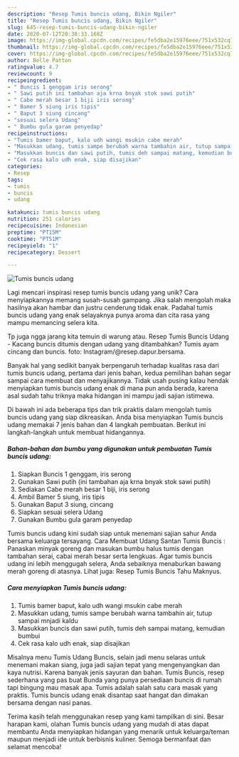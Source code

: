 ```yaml
---
description: "Resep Tumis buncis udang, Bikin Ngiler"
title: "Resep Tumis buncis udang, Bikin Ngiler"
slug: 645-resep-tumis-buncis-udang-bikin-ngiler
date: 2020-07-12T20:38:33.168Z
image: https://img-global.cpcdn.com/recipes/fe5dba2e15976eee/751x532cq70/tumis-buncis-udang-foto-resep-utama.jpg
thumbnail: https://img-global.cpcdn.com/recipes/fe5dba2e15976eee/751x532cq70/tumis-buncis-udang-foto-resep-utama.jpg
cover: https://img-global.cpcdn.com/recipes/fe5dba2e15976eee/751x532cq70/tumis-buncis-udang-foto-resep-utama.jpg
author: Belle Patton
ratingvalue: 4.7
reviewcount: 9
recipeingredient:
- " Buncis 1 genggam iris serong"
- " Sawi putih ini tambahan aja krna bnyak stok sawi putih"
- " Cabe merah besar 1 biji iris serong"
- " Bamer 5 siung iris tipis"
- " Baput 3 siung cincang"
- "sesuai selera Udang"
- " Bumbu gula garam penyedap"
recipeinstructions:
- "Tumis bamer baput, kalo udh wangi msukin cabe merah"
- "Masukkan udang, tumis sampe berubah warna tambahin air, tutup sampai mnjadi kaldu"
- "Masukkan buncis dan sawi putih, tumis deh sampai matang, kemudian bumbui"
- "Cek rasa kalo udh enak, siap disajikan"
categories:
- Resep
tags:
- tumis
- buncis
- udang

katakunci: tumis buncis udang 
nutrition: 251 calories
recipecuisine: Indonesian
preptime: "PT15M"
cooktime: "PT51M"
recipeyield: "1"
recipecategory: Dessert

---
```



![Tumis buncis udang](https://img-global.cpcdn.com/recipes/fe5dba2e15976eee/751x532cq70/tumis-buncis-udang-foto-resep-utama.jpg)

Lagi mencari inspirasi resep tumis buncis udang yang unik? Cara menyiapkannya memang susah-susah gampang. Jika salah mengolah maka hasilnya akan hambar dan justru cenderung tidak enak. Padahal tumis buncis udang yang enak selayaknya punya aroma dan cita rasa yang mampu memancing selera kita.

Tp juga ngga jarang kita temuin di warung atau. Resep Tumis Buncis Udang - Kacang buncis ditumis dengan udang yang ditambahkan? Tumis ayam cincang dan buncis. foto: Instagram/@resep.dapur.bersama.

Banyak hal yang sedikit banyak berpengaruh terhadap kualitas rasa dari tumis buncis udang, pertama dari jenis bahan, kedua pemilihan bahan segar sampai cara membuat dan menyajikannya. Tidak usah pusing kalau hendak menyiapkan tumis buncis udang enak di mana pun anda berada, karena asal sudah tahu triknya maka hidangan ini mampu jadi sajian istimewa.


Di bawah ini ada beberapa tips dan trik praktis dalam mengolah tumis buncis udang yang siap dikreasikan. Anda bisa menyiapkan Tumis buncis udang memakai 7 jenis bahan dan 4 langkah pembuatan. Berikut ini langkah-langkah untuk membuat hidangannya.

<!--inarticleads1-->

##### Bahan-bahan dan bumbu yang digunakan untuk pembuatan Tumis buncis udang:

1. Siapkan  Buncis 1 genggam, iris serong
1. Gunakan  Sawi putih (ini tambahan aja krna bnyak stok sawi putih)
1. Sediakan  Cabe merah besar 1 biji, iris serong
1. Ambil  Bamer 5 siung, iris tipis
1. Gunakan  Baput 3 siung, cincang
1. Siapkan sesuai selera Udang
1. Gunakan  Bumbu gula garam penyedap


Tumis buncis udang kini sudah siap untuk menemani sajian sahur Anda bersama keluarga tersayang. Cara Membuat Udang Santan Tumis Buncis : Panaskan minyak goreng dan masukan bumbu halus tumis dengan tambahan serai, cabai merah besar serta lengkuas. Agar tumis buncis udang ini lebih menggugah selera, Anda sebaiknya menaburkan bawang merah goreng di atasnya. Lihat juga: Resep Tumis Buncis Tahu Maknyus. 

<!--inarticleads2-->

##### Cara menyiapkan Tumis buncis udang:

1. Tumis bamer baput, kalo udh wangi msukin cabe merah
1. Masukkan udang, tumis sampe berubah warna tambahin air, tutup sampai mnjadi kaldu
1. Masukkan buncis dan sawi putih, tumis deh sampai matang, kemudian bumbui
1. Cek rasa kalo udh enak, siap disajikan


Misalnya menu Tumis Udang Buncis, selain jadi menu selaras untuk menemani makan siang, juga jadi sajian tepat yang mengenyangkan dan kaya nutrisi. Karena banyak jenis sayuran dan bahan. Tumis Buncis, resep sederhana yang pas buat Bunda yang punya persediaan buncis di rumah tapi bingung mau masak apa. Tumis adalah salah satu cara masak yang praktis. Tumis buncis udang enak disantap saat hangat dan dimakan bersama dengan nasi panas. 

Terima kasih telah menggunakan resep yang kami tampilkan di sini. Besar harapan kami, olahan Tumis buncis udang yang mudah di atas dapat membantu Anda menyiapkan hidangan yang menarik untuk keluarga/teman maupun menjadi ide untuk berbisnis kuliner. Semoga bermanfaat dan selamat mencoba!
